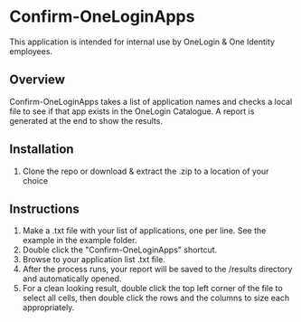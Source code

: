 # Confirm-OneLoginApps
This application is intended for internal use by OneLogin & One Identity employees.

## Overview
Confirm-OneLoginApps takes a list of application names and checks a local file to see if that app exists in the OneLogin Catalogue. A report is generated at the end to show the results.

## Installation
1. Clone the repo or download & extract the .zip to a location of your choice

## Instructions
1. Make a .txt file with your list of applications, one per line. See the example in the example folder.
2. Double click the "Confirm-OneLoginApps" shortcut.
3. Browse to your application list .txt file.
4. After the process runs, your report will be saved to the /results directory and automatically opened.
5. For a clean looking result, double click the top left corner of the file to select all cells, then double click the rows and the columns to size each appropriately.
